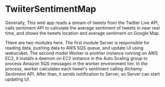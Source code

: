 # TwiiterSentimentMap
Generally, This web app reads a stream of tweets from the Twitter Live API, calls sentiment API to calculate the average sentiment  of tweets in near real time, and shows the tweets location and average sentiment on Google Map.

There are two modules here. The first module Server is responsible for reading data, pushing data to AWS SQS queue, and update UI using webscoket. The second model Worker is another instance running on AWS EC2, it installs a daemon on EC2 instance in the Auto Scaling group to process Amazon SQS messages in the worker environment tier. In the process, worker calculates each tweet's sentiment calling Alchemy Sentiment API. After than, it sends notification to Server, so Server can start updating UI.

